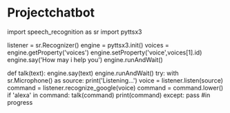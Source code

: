 # Projectchatbot
import speech_recognition as sr
import pyttsx3



listener = sr.Recognizer()
engine = pyttsx3.init()
voices = engine.getProperty('voices')
engine.setProperty('voice',voices[1].id)
engine.say('How may i help you')
engine.runAndWait()



def talk(text):
engine.say(text)
engine.runAndWait()
try:
with sr.Microphone() as source:
print('Listening...')
voice = listener.listen(source)
command = listener.recognize_google(voice)
command = command.lower()
if 'alexa' in command:
talk(command)
print(command)
except:
pass
#in progress
